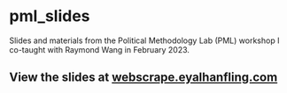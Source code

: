 # pml_slides
Slides and materials from the Political Methodology Lab (PML) workshop I co-taught with Raymond Wang in February 2023.

## View the slides at [webscrape.eyalhanfling.com](webscrape.eyalhanfling.com)
